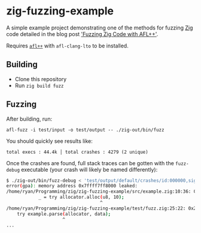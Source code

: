 zig-fuzzing-example
===================

A simple example project demonstrating one of the methods for fuzzing [Zig](https://ziglang.org/) code detailed in the blog post ['Fuzzing Zig Code with AFL++'](https://www.ryanliptak.com/blog/fuzzing-zig-code/).

Requires [`afl++`](https://github.com/AFLplusplus/AFLplusplus) with `afl-clang-lto` to be installed.

## Building

- Clone this repository
- Run `zig build fuzz`

## Fuzzing

After building, run:

```
afl-fuzz -i test/input -o test/output -- ./zig-out/bin/fuzz
```

You should quickly see results like:

```
total execs : 44.4k │ total crashes : 4279 (2 unique)
```

Once the crashes are found, full stack traces can be gotten with the `fuzz-debug` executable (your crash will likely be named differently):

```sh
$ ./zig-out/bin/fuzz-debug < 'test/output/default/crashes/id:000000,sig:06,src:000000,time:2,op:havoc,rep:8'
error(gpa): memory address 0x7ffff7ff8000 leaked: 
/home/ryan/Programming/zig/zig-fuzzing-example/src/example.zig:10:36: 0x207e80 in .example.parse (fuzz-debug)
            _ = try allocator.alloc(u8, 10);
                                   ^
/home/ryan/Programming/zig/zig-fuzzing-example/test/fuzz.zig:25:22: 0x205e52 in main (fuzz-debug)
    try example.parse(allocator, data);
                     ^
...
```
